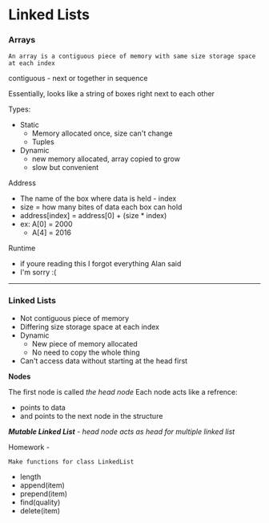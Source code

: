 # Linked Lists

### Arrays

    An array is a contiguous piece of memory with same size storage space at each index

contiguous - next or together in sequence

Essentially, looks like a string of boxes right next to each other

Types:
- Static
    - Memory allocated once, size can't change
    - Tuples
- Dynamic
    - new memory allocated, array copied to grow
    - slow but convenient

Address
- The name of the box where data is held - index
- size = how many bites of data each box can hold
- address[index] = address[0] + (size * index)
- ex: A[0] = 2000
    - A[4] = 2016

Runtime
- if youre reading this I forgot everything Alan said
- I'm sorry :(

---

### Linked Lists

- Not contiguous piece of memory
- Differing size storage space at each index
- Dynamic
    - New piece of memory allocated
    - No need to copy the whole thing
- Can't access data without starting at the head first

**Nodes**

The first node is called *the head node*
Each node acts like a refrence: 
- points to data 
- and points to the next node in the structure

***Mutable Linked List** - head node acts as head for multiple linked list*

Homework -

    Make functions for class LinkedList

- length
- append(item)
- prepend(item)
- find(quality)
- delete(item)

